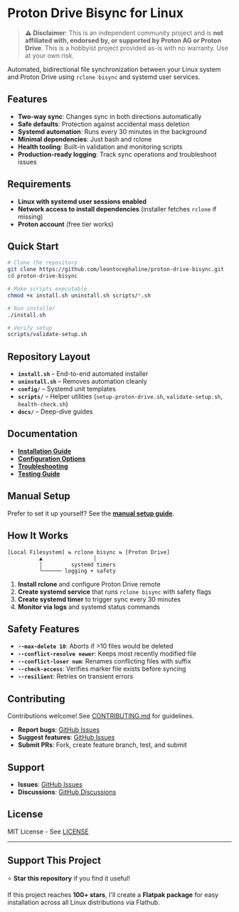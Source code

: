 # Proton Drive Bisync for Linux

> **⚠️ Disclaimer**: This is an independent community project and is **not affiliated with, endorsed by, or supported by Proton AG or Proton Drive**. This is a hobbyist project provided as-is with no warranty. Use at your own risk.

Automated, bidirectional file synchronization between your Linux system and Proton Drive using `rclone bisync` and systemd user services.

## Features

- **Two-way sync**: Changes sync in both directions automatically
- **Safe defaults**: Protection against accidental mass deletion
- **Systemd automation**: Runs every 30 minutes in the background
- **Minimal dependencies**: Just bash and rclone
- **Health tooling**: Built-in validation and monitoring scripts
- **Production-ready logging**: Track sync operations and troubleshoot issues

## Requirements

- **Linux with systemd user sessions enabled**
- **Network access to install dependencies** (installer fetches `rclone` if missing)
- **Proton account** (free tier works)

## Quick Start

```bash
# Clone the repository
git clone https://github.com/leontocephaline/proton-drive-bisync.git
cd proton-drive-bisync

# Make scripts executable
chmod +x install.sh uninstall.sh scripts/*.sh

# Run installer
./install.sh

# Verify setup
scripts/validate-setup.sh
```

## Repository Layout

- **`install.sh`** – End-to-end automated installer
- **`uninstall.sh`** – Removes automation cleanly
- **`config/`** – Systemd unit templates
- **`scripts/`** – Helper utilities (`setup-proton-drive.sh`, `validate-setup.sh`, `health-check.sh`)
- **`docs/`** – Deep-dive guides

## Documentation

- **[Installation Guide](docs/INSTALLATION.md)**
- **[Configuration Options](docs/CONFIGURATION.md)**
- **[Troubleshooting](docs/TROUBLESHOOTING.md)**
- **[Testing Guide](docs/TESTING.md)**

## Manual Setup

Prefer to set it up yourself? See the [**manual setup guide**](https://gist.github.com/leontocephaline/526cc5cafefdefd264c8422deb897e39).

## How It Works

```
[Local Filesystem] ⇆ rclone bisync ⇆ [Proton Drive]
          ▲                │
          │         systemd timers
          └────── logging + safety
```

1. **Install rclone** and configure Proton Drive remote
2. **Create systemd service** that runs `rclone bisync` with safety flags
3. **Create systemd timer** to trigger sync every 30 minutes
4. **Monitor via logs** and systemd status commands

## Safety Features

- **`--max-delete 10`**: Aborts if >10 files would be deleted
- **`--conflict-resolve newer`**: Keeps most recently modified file
- **`--conflict-loser num`**: Renames conflicting files with suffix
- **`--check-access`**: Verifies marker file exists before syncing
- **`--resilient`**: Retries on transient errors

## Contributing

Contributions welcome! See [CONTRIBUTING.md](CONTRIBUTING.md) for guidelines.

- **Report bugs**: [GitHub Issues](https://github.com/leontocephaline/proton-drive-bisync/issues)
- **Suggest features**: [GitHub Issues](https://github.com/leontocephaline/proton-drive-bisync/issues)
- **Submit PRs**: Fork, create feature branch, test, and submit

## Support

- **Issues**: [GitHub Issues](https://github.com/leontocephaline/proton-drive-bisync/issues)
- **Discussions**: [GitHub Discussions](https://github.com/leontocephaline/proton-drive-bisync/discussions)

## License

MIT License - See [LICENSE](LICENSE)

---

## Support This Project

⭐ **Star this repository** if you find it useful!

If this project reaches **100+ stars**, I'll create a **Flatpak package** for easy installation across all Linux distributions via Flathub.
